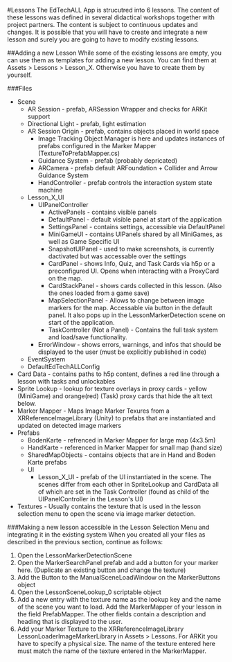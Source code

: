 #Lessons
The EdTechALL App is strucutred into 6 lessons. The content of these lessons was defined in several didactical workshops together with project partners. The content is subject to continuous updates and changes. It is possible that you will have to create and integrate a new lesson and surely you are going to have to modify existing lessons. 

##Adding a new Lesson 
While some of the existing lessons are empty, you can use them as templates for adding a new lesson. You can find them at Assets > Lessons > Lesson_X. Otherwise you have to create them by yourself. 

###Files
* Scene 
	* AR Session - prefab, ARSession Wrapper and checks for ARKit support
	* Directional Light - prefab, light estimation
	* AR Session Origin - prefab, contains objects placed in world space
		* Image Tracking Object Manager is here and updates instances of prefabs configured in the Marker Mapper (TextureToPrefabMapper.cs)
		* Guidance System - prefab (probably depricated)
		* ARCamera - prefab default ARFoundation + Collider and Arrow Guidance System
		* HandController - prefab controls the interaction system state machine
	* Lesson_X_UI
		* UIPanelController 
			* ActivePanels - contains visible panels
			* DefaultPanel - default visible panel at start of the application 
			* SettingsPanel - contains settings, accessible via DefaultPanel
			* MiniGameUI - contains UIPanels shared by all MiniGames, as well as Game Specific UI
			* SnapshotUIPanel - used to make screenshots, is currently dactivated but was accessable over the settings
			* CardPanel - shows Info, Quiz, and Task Cards via h5p or a preconfigured UI. Opens when interacting with a ProxyCard on the map.
			* CardStackPanel - shows cards collected in this lesson. (Also the ones loaded from a game save)
			* MapSelectionPanel - Allows to change between image markers for the map. Accessable via button in the default panel. It also pops up in the LessonMarkerDetection scene on start of the application. 
			* TaskController (Not a Panel) - Contains the full task system and load/save functionality. 
		* ErrorWindow - shows errors, warnings, and infos that should be displayed to the user (must be explicitly published in code)
	* EventSystem
	* DefaultEdTechALLConfig
* Card Data - contains paths to h5p content, defines a red line through a lesson with tasks and unlockables 
* Sprite Lookup - lookup for texture overlays in proxy cards - yellow (MiniGame) and orange(red) (Task) proxy cards that hide the alt text below.
* Marker Mapper - Maps Image Marker Texures from a XRReferenceImageLibrary (Unity) to prefabs that are instantiated and updated on detected image markers
* Prefabs
	* BodenKarte - refrenced in Marker Mapper for large map (4x3.5m)
	* HandKarte - referenced in Marker Mapper for small map (hand size)
	* SharedMapObjects - contains objects that are in Hand and Boden Karte prefabs
	* UI
		* Lesson_X_UI - prefab of the UI instantiated in the scene. The scenes differ from each other in SpriteLookup and CardData all of which are set in the Task Controller (found as child of the UIPanelController in the Lesson's UI)
* Textures - Usually contains the texture that is used in the lesson selection menu to open the scene via image marker detection. 

###Making a new lesson accessible in the Lesson Selection Menu and integrating it in the existing system
When you created all your files as described in the previous section, continue as follows:
1. Open the LessonMarkerDetectionScene
2. Open the MarkerSearchPanel prefab and add a button for your marker here. (Duplicate an existing button and change the texture)
3. Add the Button to the ManualSceneLoadWindow on the MarkerButtons object
4. Open the LessonSceneLookup_0 scriptable object
5. Add a new entry with the texture name as the lookup key and the name of the scene you want to load. Add the MarkerMapper of your lesson in the field PrefabMapper. The other fields contain a description and heading that is displayed to the user.
6. Add your Marker Texture to the XRReferenceImageLibrary LessonLoaderImageMarkerLibrary in Assets > Lessons. For ARKit you have to specify a physical size. The name of the texture entered here must match the name of the texture entered in the MarkerMapper.
